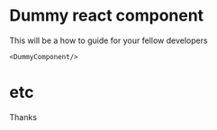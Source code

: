 Dummy react component
===

This will be a how to guide for your fellow developers

```
<DummyComponent/>
```

etc
===

Thanks